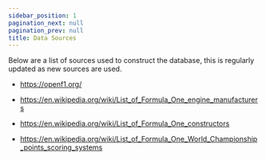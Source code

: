 ```yaml
---
sidebar_position: 1
pagination_next: null
pagination_prev: null
title: Data Sources
---
```


Below are a list of sources used to construct the database, this is regularly updated as new sources are used. 

- https://openf1.org/

- https://en.wikipedia.org/wiki/List_of_Formula_One_engine_manufacturers
- https://en.wikipedia.org/wiki/List_of_Formula_One_constructors
- https://en.wikipedia.org/wiki/List_of_Formula_One_World_Championship_points_scoring_systems